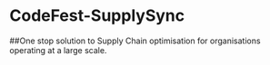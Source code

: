 # CodeFest-SupplySync

##One stop solution to Supply Chain optimisation for organisations operating at a large scale.
